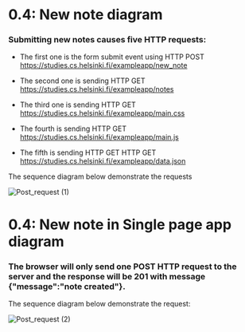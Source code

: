 # 0.4: New note diagram

### Submitting new notes causes five HTTP requests:

* The first one is the form submit event using HTTP POST 
https://studies.cs.helsinki.fi/exampleapp/new_note

* The second one is sending HTTP GET https://studies.cs.helsinki.fi/exampleapp/notes 

* The third one is sending HTTP GET 
https://studies.cs.helsinki.fi/exampleapp/main.css

* The fourth is sending HTTP GET
https://studies.cs.helsinki.fi/exampleapp/main.js

* The fifth is sending HTTP GET 
HTTP GET https://studies.cs.helsinki.fi/exampleapp/data.json

The sequence diagram below demonstrate the requests



   ![Post_request (1)](https://user-images.githubusercontent.com/32091211/207472902-917b9e96-0ddb-4793-8130-d24b33307bd3.png)



# 0.4: New note in Single page app diagram

### The browser will only send one POST HTTP request to the server and the response will be 201 with message {"message":"note created"}.
The sequence diagram below demonstrate the request:


   ![Post_request (2)](https://user-images.githubusercontent.com/32091211/207720262-8289c2db-5e88-4ed8-a52c-4a38363ed6cd.png)



